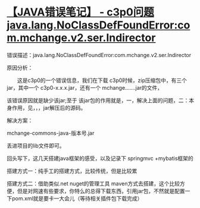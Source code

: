 # [【JAVA错误笔记】 - c3p0问题java.lang.NoClassDefFoundError:com.mchange.v2.ser.Indirector](https://www.cnblogs.com/Tmc-Blog/p/5797706.html)



错误描述：java.lang.NoClassDefFoundError:com.mchange.v2.ser.Indirector

原因分析：

　　这是c3p0的一个错误信息，我们在下载 c3p0时候，zip压缩包中，有三个jar，其中一个 c3p0-x.x.x.jar，还有一个  mchange.......jar的文件，

该错误原因就是缺少该jar;至于 该jar包的作用就是，一，解决上面的问题，二：本身作用，见，，，jar解压后的源码。

解决方案：

mchange-commons-java-版本号.jar

丢进项目的lib文件即可。

 

回头写下，这几天搭建java框架的感受，以及记录下
springmvc +mybatis框架的

搭建方式一：纯手工的搭建方式，比较传统，但是比较累

搭建方式二：借助类似.net nuget的管理工具 maven方式去搭建，这个比较方便，但是对网速有些要求，你特么的总得下载东西，引用jar包，不然就是配置一下pom.xml就是要卡一大会儿（等待相关插件包下载完成）
